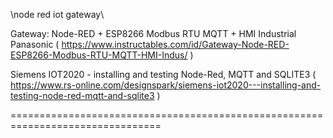 
\node red iot gateway\

Gateway: Node-RED + ESP8266 Modbus RTU MQTT + HMI Industrial Panasonic
( https://www.instructables.com/id/Gateway-Node-RED-ESP8266-Modbus-RTU-MQTT-HMI-Indus/ )

Siemens IOT2020 - installing and testing Node-Red, MQTT and SQLITE3 ( https://www.rs-online.com/designspark/siemens-iot2020---installing-and-testing-node-red-mqtt-and-sqlite3 )

================================================================================
